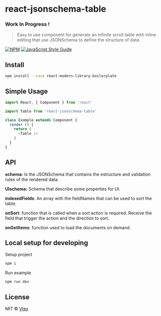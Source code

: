 
# react-jsonschema-table

### Work In Progress !

> Easy to use component for generate an infinite scroll table with inline editing that use JSONSchema to define the structure of data.

[![NPM](https://img.shields.io/npm/v/react-modern-library-boilerplate.svg)](https://www.npmjs.com/package/react-modern-library-boilerplate) [![JavaScript Style Guide](https://img.shields.io/badge/code_style-standard-brightgreen.svg)](https://standardjs.com)

## Install

```bash
npm install --save react-modern-library-boilerplate
```

## Simple Usage

```js
import React, { Component } from 'react'

import Table from 'react-jsonschema-table'

class Example extends Component {
  render () {
    return (
      <Table />
    )
  }
}
```
## API

**schema:** Is the JSONSchema that contains the estructure and validation rules of the rendered data.

**UIschema:** Schema that describe some properties for UI.

**indexedFields**: An array with the fieldNames that can be used to sort the table.

**onSort**: function that is called when a sort action is required. Receive the field that trigger the action and the direction to sort.

**onGetItems**: function used to load the documents on demand.

## Local setup for developing

Setup project

```bash
npm i
```

Run example

```bash
npm run dev
```

## License

MIT © [Vtex](https://github.com/vtex)
